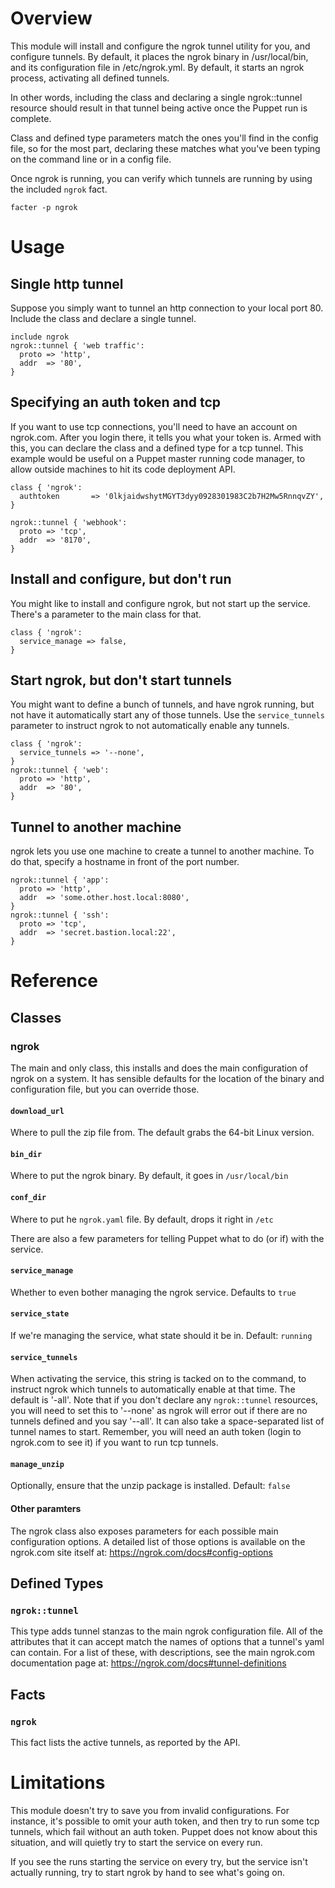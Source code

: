
# Overview

This module will install and configure the ngrok tunnel utility for you, and configure tunnels.  By default, it places the ngrok binary in /usr/local/bin, and its configuration file in /etc/ngrok.yml.  By default, it starts an ngrok process, activating all defined tunnels.

In other words, including the class and declaring a single ngrok::tunnel resource should result in that tunnel being active once the Puppet run is complete.

Class and defined type parameters match the ones you'll find in the config file, so for the most part, declaring these matches what you've been typing on the command line or in a config file.

Once ngrok is running, you can verify which tunnels are running by using the included `ngrok` fact.

```
facter -p ngrok
```


# Usage

## Single http tunnel

Suppose you simply want to tunnel an http connection to your local port 80.  Include the class and declare a single tunnel.

```puppet
include ngrok
ngrok::tunnel { 'web traffic':
  proto => 'http',
  addr  => '80',
}
```

## Specifying an auth token and tcp

If you want to use tcp connections, you'll need to have an account on ngrok.com.  After you login there, it tells you what your token is.  Armed with this, you can declare the class and a defined type for a tcp tunnel.  This example would be useful on a Puppet master running code manager, to allow outside machines to hit its code deployment API.

```puppet
class { 'ngrok':
  authtoken       => '0lkjaidwshytMGYT3dyy0928301983C2b7H2Mw5RnnqvZY',
}

ngrok::tunnel { 'webhook':
  proto => 'tcp',
  addr  => '8170',
}
```

## Install and configure, but don't run

You might like to install and configure ngrok, but not start up the service.  There's a parameter to the main class for that.

```puppet
class { 'ngrok':
  service_manage => false,
}
```

## Start ngrok, but don't start tunnels

You might want to define a bunch of tunnels, and have ngrok running, but not have it automatically start any of those tunnels.  Use the `service_tunnels` parameter to instruct ngrok to not automatically enable any tunnels.

```puppet
class { 'ngrok':
  service_tunnels => '--none',
}
ngrok::tunnel { 'web':
  proto => 'http',
  addr  => '80',
}
```

## Tunnel to another machine

ngrok lets you use one machine to create a tunnel to another machine.  To do that, specify a hostname in front of the port number.

```puppet
ngrok::tunnel { 'app':
  proto => 'http',
  addr  => 'some.other.host.local:8080',
}
ngrok::tunnel { 'ssh':
  proto => 'tcp',
  addr  => 'secret.bastion.local:22',
}
```

# Reference

## Classes

### ngrok

The main and only class, this installs and does the main configuration of ngrok on a system.  It has sensible defaults for the location of the binary and configuration file, but you can override those.

#### `download_url`

Where to pull the zip file from.  The default grabs the 64-bit Linux version.

#### `bin_dir`

Where to put the ngrok binary.  By default, it goes in `/usr/local/bin`

#### `conf_dir`

Where to put he `ngrok.yaml` file.  By default, drops it right in `/etc`

There are also a few parameters for telling Puppet what to do (or if) with the service.

#### `service_manage`

Whether to even bother managing the ngrok service.  Defaults to `true`

#### `service_state`

If we're managing the service, what state should it be in.  Default: `running`

#### `service_tunnels`

When activating the service, this string is tacked on to the command, to instruct ngrok which tunnels to automatically enable at that time.  The default is '-all'.  Note that if you don't declare any `ngrok::tunnel` resources, you will need to set this to '--none' as ngrok will error out if there are no tunnels defined and you say '--all'.  It can also take a space-separated list of tunnel names to start.  Remember, you will need an auth token (login to ngrok.com to see it) if you want to run tcp tunnels.

#### `manage_unzip`

Optionally, ensure that the unzip package is installed.  Default: `false`

#### Other paramters

The ngrok class also exposes parameters for each possible main configuration options.  A detailed list of those options is available on the ngrok.com site itself at:  https://ngrok.com/docs#config-options


## Defined Types

### `ngrok::tunnel`

This type adds tunnel stanzas to the main ngrok configuration file.  All of the attributes that it can accept match the names of options that a tunnel's yaml can contain.  For a list of these, with descriptions, see the main ngrok.com documentation page at:  https://ngrok.com/docs#tunnel-definitions


## Facts

### `ngrok`

This fact lists the active tunnels, as reported by the API.


# Limitations

This module doesn't try to save you from invalid configurations.  For instance, it's possible to omit your auth token, and then try to run some tcp tunnels, which fail without an auth token.  Puppet does not know about this situation, and will quietly try to start the service on every run.

If you see the runs starting the service on every try, but the service isn't actually running, try to start ngrok by hand to see what's going on.
